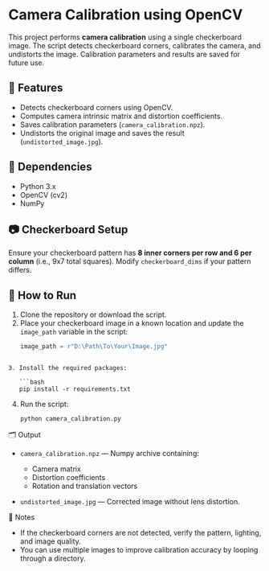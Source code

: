 # Camera Calibration using OpenCV

This project performs **camera calibration** using a single checkerboard image. The script detects checkerboard corners, calibrates the camera, and undistorts the image. Calibration parameters and results are saved for future use.

## 🔧 Features

- Detects checkerboard corners using OpenCV.
- Computes camera intrinsic matrix and distortion coefficients.
- Saves calibration parameters (`camera_calibration.npz`).
- Undistorts the original image and saves the result (`undistorted_image.jpg`).

## 🧠 Dependencies

- Python 3.x
- OpenCV (cv2)
- NumPy

## 📷 Checkerboard Setup

Ensure your checkerboard pattern has **8 inner corners per row and 6 per column** (i.e., 9x7 total squares). Modify `checkerboard_dims` if your pattern differs.

## 🚀 How to Run

1. Clone the repository or download the script.
2. Place your checkerboard image in a known location and update the `image_path` variable in the script:
   ```python
   image_path = r"D:\Path\To\Your\Image.jpg"
```

3. Install the required packages:

   ```bash
   pip install -r requirements.txt
 ```

4. Run the script:

   ```bash
   python camera_calibration.py
   ```

🗂 Output

* `camera_calibration.npz` — Numpy archive containing:

  * Camera matrix
  * Distortion coefficients
  * Rotation and translation vectors
* `undistorted_image.jpg` — Corrected image without lens distortion.

📌 Notes

* If the checkerboard corners are not detected, verify the pattern, lighting, and image quality.
* You can use multiple images to improve calibration accuracy by looping through a directory.


